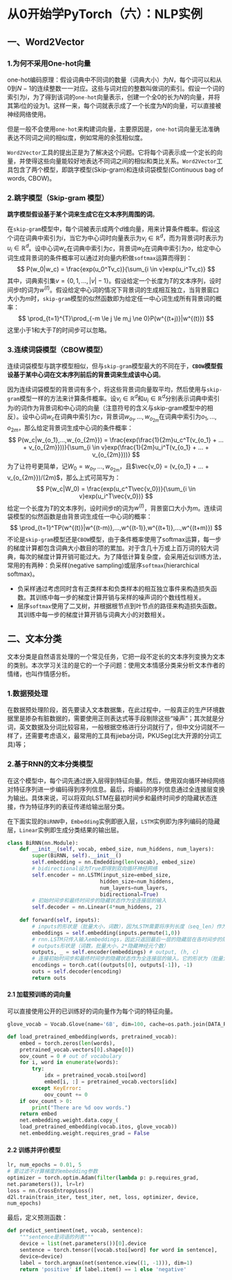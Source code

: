 # 从0开始学PyTorch（六）：NLP实例

## 一、Word2Vector

### 1.为何不采用One-hot向量

one-hot编码原理：假设词典中不同词的数量（词典大小）为$N$，每个词可以和从0到$N-1$的连续整数一一对应。这些与词对应的整数叫做词的索引。假设一个词的索引为$i$，为了得到该词的`one-hot`向量表示，创建一个全0的长为$N$的向量，并将其第$i$位的设为1。这样一来，每个词就表示成了一个长度为$N$的向量，可以直接被神经网络使用。

但是一般不会使用`one-hot`来构建词向量，主要原因是，`one-hot`词向量无法准确表达不同词之间的相似度，例如常用的余弦相似度。

`Word2Vector`工具的提出正是为了解决这个问题。它将每个词表示成一个定长的向量，并使得这些向量能较好地表达不同词之间的相似和类比关系。`Word2Vector`工具包含了两个模型，即跳字模型(Skip-gram)和连续词袋模型(Continuous bag of words, CBOW)。

### 2.跳字模型（Skip-gram 模型）

**跳字模型假设基于某个词来生成它在文本序列周围的词**。

在`skip-gram`模型中，每个词被表示成两个$d$维向量，用来计算条件概率。假设这个词在词典中索引为$i$，当它为中心词时向量表示为$v_i \in \mathbb{R}^{d}$，而为背景词时表示为$u_i \in \mathbb{R}^{d}$。设中心词$w_c$在词典中索引为$c$，背景词$w_0$在词典中索引为$o$，给定中心词生成背景词的条件概率可以通过对向量内积做`softmax`运算而得到：
$$
P(w_0|w_c) = \frac{exp(u_0^Tv_c)}{\sum_{i \in v}exp(u_i^Tv_c)}
$$
其中，词典索引集$v = \{0,1,...,|v|-1\}$。假设给定一个长度为$T$的文本序列，设时间步$t$的词为$w^{(t)}$。假设给定中心词的情况下背景词的生成相互独立，当背景窗口大小为$m$时，`skip-gram`模型的似然函数即为给定任一中心词生成所有背景词的概率：
$$
\prod_{t=1}^{T}\prod_{-m \le j \le m,j \ne 0}P(w^{(t+j)}|w^{(t)})
$$
这里小于1和大于$T$的时间步可以忽略。

### 3.连续词袋模型（CBOW模型）

连续词袋模型与跳字模型相似，但与`skip-gram`模型最大的不同在于，**`CBOW`模型假设基于某中心词在文本序列前后的背景词来生成该中心词**。

因为连续词袋模型的背景词有多个，将这些背景词向量取平均，然后使用与`skip-gram`模型一样的方法来计算条件概率。设$v_i \in \mathbb{R}^d$和$u_i \in \mathbb{R}^d$分别表示词典中索引为$i$的词作为背景词和中心词的向量（注意符号的含义与skip-gram模型中的相反）。设中心词$w_c$在词典中索引为$c$，背景词$w_{o_1},...,w_{o_{2m}}$在词典中索引为$o_1,...,o_{2m}$，那么给定背景词生成中心词的条件概率：
$$
P(w_c|w_{o_1},...,w_{o_{2m}}) = \frac{exp(\frac{1}{2m}u_c^T(v_{o_1} + ... + v_{o_{2m}}))}{\sum_{i \in v}exp(\frac{1}{2m}u_i^T(v_{o_1} + ... + v_{o_{2m}}))}
$$
为了让符号更简单，记$W_0 = {w_{o_1},...,w_{o_{2m}}}$，且$\vec{v_0} = (v_{o_1} + ... + v_{o_{2m}})/(2m)$，那么上式可简写为：
$$
P(w_c|W_0) = \frac{exp(u_c^T\vec{v_0})}{\sum_{i \in v}exp(u_i^T\vec{v_0})}
$$
给定一个长度为$T$的文本序列，设时间步$t$的词为$w^{(t)}$，背景窗口大小为$m$。连续词袋模型的似然函数是由背景词生成任一中心词的概率：
$$
\prod_{t=1}^TP(w^{(t)}|w^{(t-m)},...,w^{(t-1)},w^{(t+1)},...,w^{(t+m)})
$$
不论是`skip-gram`模型还是`CBOW`模型，由于条件概率使用了softmax运算，每一步的梯度计算都包含词典大小数目的项的累加。对于含几十万或上百万词的较大词典，每次的梯度计算开销可能过大。为了降低计算复杂度，会采用近似训练方法，常用的有两种：负采样(negative sampling)或层序`softmax`(hierarchical softmax)。

- 负采样通过考虑同时含有正类样本和负类样本的相互独立事件来构造损失函数。其训练中每一步的梯度计算开销与采样的噪声词的个数线性相关。
- 层序`softmax`使用了二叉树，并根据根节点到叶节点的路径来构造损失函数。其训练中每一步的梯度计算开销与词典大小的对数相关。

## 二、文本分类

文本分类是自然语言处理的一个常见任务，它把一段不定长的文本序列变换为文本的类别。本次学习关注的是它的一个子问题：使用文本情感分类来分析文本作者的情绪，也叫作情感分析。

### 1.数据预处理

在数据预处理阶段，首先要读入文本数据集，在此过程中，一般真正的生产环境数据里是掺杂有脏数据的，需要使用正则表达式等手段剔除这些“噪声”；其次就是分词，英文数据及分词比较容易，一般根据空格进行分词就行了，但中文分词就不一样了，还需要考虑语义，最常用的工具有jieba分词，PKUSeg(北大开源的分词工具)等；

### 2.基于RNN的文本分类模型

在这个模型中，每个词先通过嵌入层得到特征向量。然后，使用双向循环神经网络对特征序列进一步编码得到序列信息。最后，将编码的序列信息通过全连接层变换为输出。具体来说，可以将双向LSTM在最初时间步和最终时间步的隐藏状态连接，作为特征序列的表征传递给输出层分类。

在下面实现的`BiRNN`中，`Embedding`实例即嵌入层，`LSTM`实例即为序列编码的隐藏层，`Linear`实例即生成分类结果的输出层。

```python
class BiRNN(nn.Module):
    def __init__(self, vocab, embed_size, num_hiddens, num_layers):
        super(BiRNN, self).__init__()
        self.embedding = nn.Emdedding(len(vocab), embed_size)
        # bidirectional设为True即得到双向循环神经网络
        self.encoder = nn.LSTM(input_size=embed_size,
                              hidden_size=num_hiddens,
                              num_layers=num_layers,
                              bidirectional=True)
        # 初始时间步和最终时间步的隐藏状态作为全连接层的输入
        self.decoder = nn.Linear(4*num_hiddens, 2)
        
    def forward(self, inputs):
        # inputs的形状是（批量大小，词数），因为LSTM需要将序列长度（seq_len）作为第一维，所以将输入转置后，再提取特征，输出形状为（词数，批量大小，词向量维度）
        embeddings = self.embedding(inputs.permute(1,0))
        # rnn.LSTM只传入输入embeddings，因此只返回最后一层的隐藏层在各时间步的隐藏状态
        # outputs形状是（词数，批量大小，2*隐藏神经元个数）
        outputs, _ = self.encoder(embeddings) # output, (h, c)
        # 连接初始时间步和最终时间步的隐藏状态作为全连接层的输入。它的形状为（批量大小，4*隐藏单元个数）
        encodings = torch.cat((outputs[0], outputs[-1]), -1)
        outs = self.decoder(encoding)
        return outs
```

#### 2.1 加载预训练的词向量

可以直接使用公开的已训练好的词向量作为每个词的特征向量。

```python
glove_vocab = Vocab.Glove(name='6B', dim=100, cache=os.path.join(DATA_ROOT, "glove"))

def load_pretrained_embedding(words, pretrained_vocab):
    embed = torch.zeros(len(words),
    pretrained_vocab.vectors[0].shape[0]) 
    oov_count = 0 # out of vocabulary
    for i, word in enumerate(words):
        try:
        	idx = pretrained_vocab.stoi[word]
        	embed[i, :] = pretrained_vocab.vectors[idx]
        except KeyError:
        	oov_count += 0
    if oov_count > 0:
    	print("There are %d oov words.")
    return embed
    net.embedding.weight.data.copy_(
    load_pretrained_embedding(vocab.itos, glove_vocab))
    net.embedding.weight.requires_grad = False 
```

#### 2.2 训练并评价模型

```python
lr, num_epochs = 0.01, 5
# 要过滤不计算梯度的embedding参数
optimizer = torch.optim.Adam(filter(lambda p: p.requires_grad,
net.parameters()), lr=lr)
loss = nn.CrossEntropyLoss()
d2l.train(train_iter, test_iter, net, loss, optimizer, device,
num_epochs)
```

最后，定义预测函数：

```python
def predict_sentiment(net, vocab, sentence):
    """sentence是词语的列表"""
    device = list(net.parameters())[0].device
    sentence = torch.tensor([vocab.stoi[word] for word in sentence],
    device=device)
    label = torch.argmax(net(sentence.view((1, -1))), dim=1)
    return 'positive' if label.item() == 1 else 'negative'
```







